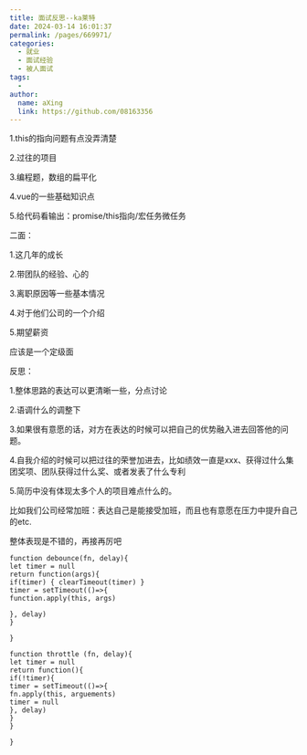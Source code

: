 ```yaml
---
title: 面试反思--ka莱特
date: 2024-03-14 16:01:37
permalink: /pages/669971/
categories:
  - 就业
  - 面试经验
  - 被人面试
tags:
  - 
author: 
  name: aXing
  link: https://github.com/08163356
---
```

1.this的指向问题有点没弄清楚

2.过往的项目

3.编程题，数组的扁平化

4.vue的一些基础知识点

5.给代码看输出：promise/this指向/宏任务微任务

二面：

1.这几年的成长

2.带团队的经验、心的

3.离职原因等一些基本情况

4.对于他们公司的一个介绍

5.期望薪资

应该是一个定级面

反思：

1.整体思路的表达可以更清晰一些，分点讨论

2.语调什么的调整下

3.如果很有意愿的话，对方在表达的时候可以把自己的优势融入进去回答他的问题。

4.自我介绍的时候可以把过往的荣誉加进去，比如绩效一直是xxx、获得过什么集团奖项、团队获得过什么奖、或者发表了什么专利

5.简历中没有体现太多个人的项目难点什么的。



比如我们公司经常加班：表达自己是能接受加班，而且也有意愿在压力中提升自己的etc.

整体表现是不错的，再接再厉吧

```
function debounce(fn, delay){
let timer = null 
return function(args){
if(timer) { clearTimeout(timer) }
timer = setTimeout(()=>{
function.apply(this, args)

}, delay)
}

}

function throttle (fn, delay){
let timer = null
return function(){
if(!timer){
timer = setTimeout(()=>{
fn.apply(this, arguements)
timer = null
}, delay)
}
}

}
```

